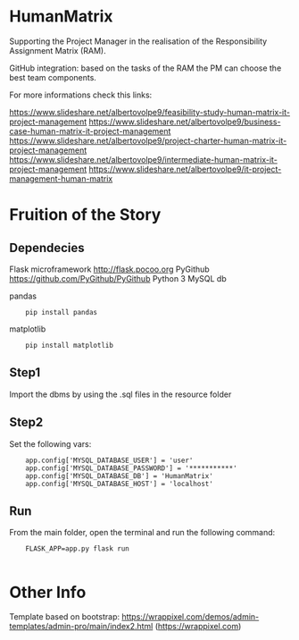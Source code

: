 # HumanMatrix
Supporting the Project Manager in the realisation of the Responsibility Assignment Matrix (RAM).

GitHub integration: based on the tasks of the RAM the PM can choose the best team components.

For more informations check this links:

https://www.slideshare.net/albertovolpe9/feasibility-study-human-matrix-it-project-management 
https://www.slideshare.net/albertovolpe9/business-case-human-matrix-it-project-management 
https://www.slideshare.net/albertovolpe9/project-charter-human-matrix-it-project-management 
https://www.slideshare.net/albertovolpe9/intermediate-human-matrix-it-project-management 
https://www.slideshare.net/albertovolpe9/it-project-management-human-matrix

# Fruition of the Story 

## Dependecies
Flask microframework http://flask.pocoo.org
PyGithub https://github.com/PyGithub/PyGithub
Python 3
MySQL db

pandas
``` 
    pip install pandas
``` 

matplotlib
``` 
    pip install matplotlib
``` 

## Step1
Import the dbms by using the .sql files in the resource folder

## Step2
Set the following vars:
``` 
    app.config['MYSQL_DATABASE_USER'] = 'user'
    app.config['MYSQL_DATABASE_PASSWORD'] = '***********'
    app.config['MYSQL_DATABASE_DB'] = 'HumanMatrix'
    app.config['MYSQL_DATABASE_HOST'] = 'localhost'
``` 

## Run
From the main folder, open the terminal and run the following command:
``` 
    FLASK_APP=app.py flask run
    
``` 


# Other Info

Template based on bootstrap: https://wrappixel.com/demos/admin-templates/admin-pro/main/index2.html (https://wrappixel.com)

